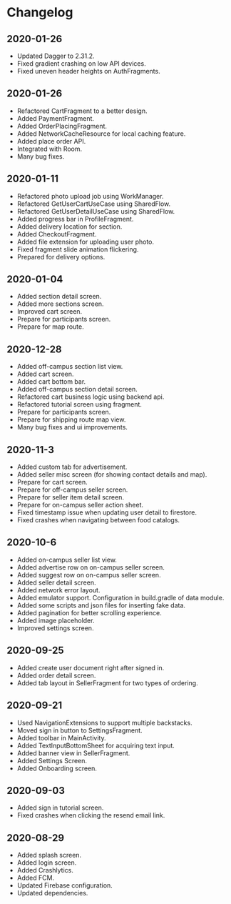 # Changelog
## 2020-01-26
- Updated Dagger to 2.31.2.
- Fixed gradient crashing on low API devices.
- Fixed uneven header heights on AuthFragments.

## 2020-01-26
- Refactored CartFragment to a better design.
- Added PaymentFragment.
- Added OrderPlacingFragment.
- Added NetworkCacheResource for local caching feature.
- Added place order API.
- Integrated with Room.
- Many bug fixes.

## 2020-01-11
- Refactored photo upload job using WorkManager.
- Refactored GetUserCartUseCase using SharedFlow.
- Refactored GetUserDetailUseCase using SharedFlow.
- Added progress bar in ProfileFragment.
- Added delivery location for section.
- Added CheckoutFragment.
- Added file extension for uploading user photo.
- Fixed fragment slide animation flickering.
- Prepared for delivery options.

## 2020-01-04
- Added section detail screen.
- Added more sections screen.
- Improved cart screen.
- Prepare for participants screen.
- Prepare for map route.

## 2020-12-28
- Added off-campus section list view.
- Added cart screen.
- Added cart bottom bar.
- Added off-campus section detail screen.
- Refactored cart business logic using backend api.
- Refactored tutorial screen using fragment.
- Prepare for participants screen.
- Prepare for shipping route map view.
- Many bug fixes and ui improvements.

## 2020-11-3
- Added custom tab for advertisement.
- Added seller misc screen (for showing contact details and map).
- Prepare for cart screen.
- Prepare for off-campus seller screen.
- Prepare for seller item detail screen.
- Prepare for on-campus seller action sheet.
- Fixed timestamp issue when updating user detail to firestore.
- Fixed crashes when navigating between food catalogs.

## 2020-10-6
- Added on-campus seller list view.
- Added advertise row on on-campus seller screen.
- Added suggest row on on-campus seller screen.
- Added seller detail screen.
- Added network error layout.
- Added emulator support. Configuration in build.gradle of data module.
- Added some scripts and json files for inserting fake data.
- Added pagination for better scrolling experience.
- Added image placeholder.
- Improved settings screen.

## 2020-09-25
- Added create user document right after signed in.
- Added order detail screen.
- Added tab layout in SellerFragment for two types of ordering.

## 2020-09-21
- Used NavigationExtensions to support multiple backstacks.
- Moved sign in button to SettingsFragment.
- Added toolbar in MainActivity.
- Added TextInputBottomSheet for acquiring text input.
- Added banner view in SellerFragment.
- Added Settings Screen.
- Added Onboarding screen.

## 2020-09-03
- Added sign in tutorial screen.
- Fixed crashes when clicking the resend email link.

## 2020-08-29
- Added splash screen.
- Added login screen.
- Added Crashlytics.
- Added FCM.
- Updated Firebase configuration.
- Updated dependencies.
